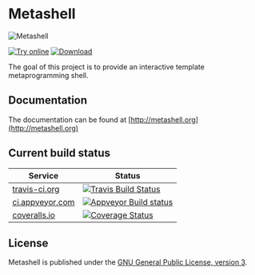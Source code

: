 # Metashell

![](https://raw.githubusercontent.com/metashell/metashell/master/docs/img/metashell.png "Metashell")

[![Try online](https://raw.githubusercontent.com/metashell/metashell/master/docs/img/try_online.png "Try online")](http://metashell.org/about/demo)
[![Download](https://raw.githubusercontent.com/metashell/metashell/master/docs/img/download.png "Download")](http://metashell.org/getting_metashell/installers/#version-300)

The goal of this project is to provide an interactive template metaprogramming
shell.

## Documentation

The documentation can be found at
[http://metashell.org](http://metashell.org)

## Current build status

Service | Status
--- | ---
[travis-ci.org](https://travis-ci.org/metashell/metashell) | [![Travis Build Status](https://travis-ci.org/metashell/metashell.svg?branch=master "Build Status")](https://travis-ci.org/metashell/metashell) |
[ci.appveyor.com](https://ci.appveyor.com/project/sabel83/metashell/) | [![Appveyor Build status](https://ci.appveyor.com/api/projects/status/2t30o2h0kieh2ovm/branch/master?svg=true)](https://ci.appveyor.com/project/sabel83/metashell/branch/master) |
[coveralls.io](https://coveralls.io/github/metashell/metashell) | [![Coverage Status](https://coveralls.io/repos/github/metashell/metashell/badge.svg?branch=master)](https://coveralls.io/github/metashell/metashell?branch=master) |

## License

Metashell is published under the
[GNU General Public License, version 3](http://www.gnu.org/licenses/gpl.html).
